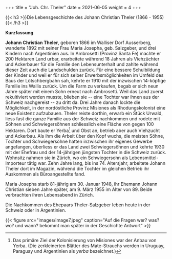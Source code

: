 +++
title = "Joh. Chr. Theler"
date = 2021-06-05
weight = 4
+++

{{< h3 >}}Die Lebensgeschichte des Johann Christian Theler (1866 - 1955) {{< /h3 >}}

**Kurzfassung**

**Johann Christian Theler**, geboren 1866 im Walliser Dorf Ausserberg, wanderte 1892 mit seiner Frau Maria Josepha, geb. Salzgeber, und drei Kindern nach Argentinien aus. In Ambrosetti (Provinz Santa Fe) machte er 200 Hektaren Land urbar, erarbeitete während 18 Jahren als Viehzüchter und Ackerbauer für die Familie den Lebensunterhalt und zahlte während dieser Zeit auch die Landschulden zurück. Für eine bessere Schulbildung der Kinder und weil er für sich selber Erwerbsmöglichkeiten im Umfeld des Baus der Lötschbergbahn sah, kehrte er 1910 mit der inzwischen 14-köpfige Familie ins Wallis zurück. Um die Farm zu verkaufen, begab er sich neun Jahre später mit einem Sohn erneut nach Ambrosetti. Weil das Land zuerst rekultiviert werden musste, blieben sie -- eine Tochter war ihnen aus der Schweiz nachgereist -- zu dritt da. Drei Jahre danach lockte die Möglichkeit, in der nordöstliche Provinz Misiones als Rhodungskolonist eine neue Existenz aufzubauen. Theler reiste dorthin, erwarb ein Stück Urwald, liess fast die ganze Familie aus der Schweiz nachkommen und rodete mit Söhnen und Schwiegersöhnen schliesslich eine Fläche von gegen 100 Hektaren. Dort baute er Yerba[^1] und Obst an, betrieb aber auch Viehzucht und Ackerbau. Als ihm die Arbeit über den Kopf wuchs, die meisten Söhne, Töchter und Schwiegersöhne hatten inzwischen ihr eigenes Gewerbe angefangen, überliess er das Land zwei Schwiegersöhnen und kehrte 1930 mit der Ehefrau und der 14-jährigen jüngsten Tochter in die Schweiz zurück. Wohnsitz nahmen sie in Zürich, wo ein Schwiegersohn als Lebensmittel-Importeur tätig war. Zehn Jahre lang, bis ins 74. Altersjahr, arbeitete Johann Theler dort im Magazin, während die Tochter im gleichen Betrieb ihr Auskommen als Büroangestellte fand.

Maria Josepha starb 81-jährig am 30. Januar 1948, ihr Ehemann Johann Christian sieben Jahre später, am 9. März 1955 im Alter von 89. Beide verbrachten ihren Lebensabend in Zürich.

Die Nachkommen des Ehepaars Theler-Salzgeber leben heute in der Schweiz oder in Argentinien.

{{< figure src="images/image7.jpeg" caption="Auf die Fragen wer? was? wo? und wann? bekommt man später in der Geschichte Antwort" >}}

[^1]: Das primäre Ziel der Kolonisierung von Misiones war der Anbau von Yerba. (Die zerkleinerten Blätter des Mate-Strauchs werden in Uruguay, Paraguay und Argentinien als *yerba* bezeichnet.)